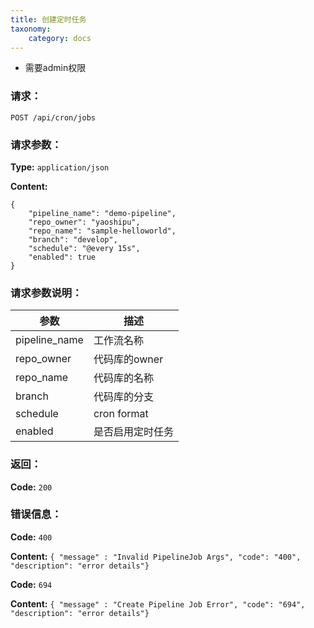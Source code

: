 ```yaml
---
title: 创建定时任务
taxonomy:
    category: docs
---
```


- 需要admin权限

### 请求：

    POST /api/cron/jobs

### 请求参数：

**Type:** `application/json`

**Content:**

```
{
    "pipeline_name": "demo-pipeline",
    "repo_owner": "yaoshipu",
    "repo_name": "sample-helloworld",
    "branch": "develop",
    "schedule": "@every 15s",
    "enabled": true
}
```	

### 请求参数说明：

|参数|描述|
|---|---|
|pipeline_name|工作流名称|
|repo_owner|代码库的owner|
|repo_name|代码库的名称|
|branch|代码库的分支|
|schedule|cron format|
|enabled|是否启用定时任务|

### 返回：

**Code:** `200`

### 错误信息：

**Code:** `400`

**Content:** `{ "message" : "Invalid PipelineJob Args", "code": "400", "description": "error details"}`

**Code:** `694`

**Content:** `{ "message" : "Create Pipeline Job Error", "code": "694", "description": "error details"}`